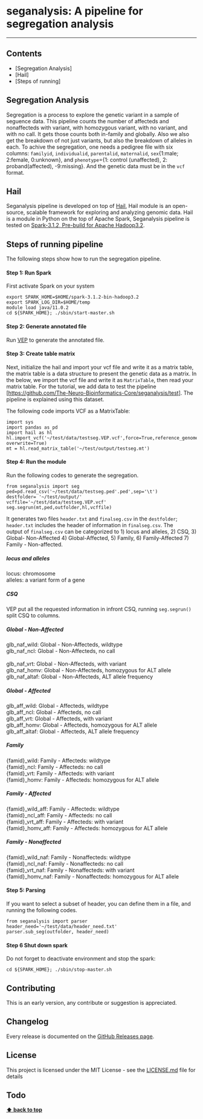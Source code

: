 # seganalysis: A pipeline for  segregation analysis
***

## Contents
- [Segregation Analysis]
- [Hail]
- [Steps of running]

## Segregation Analysis
Segregation is a process to explore the genetic variant in a sample of seguence data. This pipeline counts the number of affecteds and nonaffecteds with variant, with homozygous variant, with no variant, and with no call. It gets those counts both in-family and globally. Also we also get the breakdown of not just variants, but also the breakdown of alleles in each. To achive the segregation, one needs a pedigree file with six columns: `familyid`, `individualid`, `parentalid`, `maternalid`, `sex`{1:male; 2:female, 0:unknown}, and `phenotype`={1: control (unaffected), 2: proband(affected), -9:missing}. And the genetic data must be in the `vcf` format. 

## Hail
Seganalysis pipeline is developed on top of [Hail](https://hail.is/), Hail module is an open-source, scalable framework for exploring and analyzing genomic data. Hail is a module in Python on the top of Apache Spark, Seganalysis pipeline is tested on [Spark-3.1.2, Pre-build for Apache Hadoop3.2](https://spark.apache.org/downloads.html).

## Steps of running pipeline 
The following steps show how to run the segregation pipeline.

#### Step 1: Run Spark 
First activate Spark on your system 
```
export SPARK_HOME=$HOME/spark-3.1.2-bin-hadoop3.2
export SPARK_LOG_DIR=$HOME/temp
module load java/11.0.2
cd ${SPARK_HOME}; ./sbin/start-master.sh
```

#### Step 2: Generate annotated file 
Run [VEP](https://useast.ensembl.org/info/docs/tools/vep/script/vep_tutorial.html) to generate the annotated file.   

#### Step 3:  Create table matrix
Next, initialize the hail and import your vcf file and write it as a matrix table, the matrix table is a data structure to present the genetic data as a matrix. In the below, we import the vcf file and write it as `MatrixTable`, then read your matrix table.
For the tutorial, we add data to test the pipeline [https://github.com/The-Neuro-Bioinformatics-Core/seganalysis/test]. The pipeline is explained using this dataset. 

The following code imports VCF as a MatrixTable: 
```
import sys
import pandas as pd 
import hail as hl
hl.import_vcf('~/test/data/testseg.VEP.vcf',force=True,reference_genome='GRCh38',array_elements_required=False).write('~/test/output/testseg.mt', overwrite=True)
mt = hl.read_matrix_table('~/test/output/testseg.mt')
```

#### Step 4: Run the module
Run the following codes to generate the segregation. 
```
from seganalysis import seg
ped=pd.read_csv('~/test/data/testseg.ped'.ped',sep='\t')
destfolder= '~/test/output/'
vcffile='~/test/data/testseg.VEP.vcf'
seg.segrun(mt,ped,outfolder,hl,vcffile)    
```
It generates two files `header.txt` and `finalseg.csv` in the  `destfolder`; `header.txt`  includes the header of information in `finalseg.csv`. The  
output  of `finalseg.csv` can be categorized to  1) locus and alleles, 2) CSQ, 3) Global- Non-Affected 4) Global-Affected,  5) Family, 6) Family-Affected 7) Family - Non-affected.  

##### locus and alleles
locus: chromosome <br/>
alleles:  a variant form of a gene
##### CSQ
VEP put all the requested information in infront CSQ, running  `seg.segrun()` split CSQ to columns.  
##### Global - Non-Affected
glb_naf_wild:  Global - Non-Affecteds, wildtype<br/>
glb_naf_ncl:     Global - Non-Affecteds, no call  <br/>   
glb_naf_vrt:     Global - Non-Affecteds, with variant    <br/>
glb_naf_homv:    Global - Non-Affecteds, homozygous for ALT allele<br/>
glb_naf_altaf:   Global - Non-Affecteds, ALT allele frequency   <br/>
##### Global - Affected
glb_aff_wild: Global - Affecteds, wildtype <br/>
glb_aff_ncl:     Global - Affecteds, no call    <br/> 
glb_aff_vrt:     Global - Affecteds, with variant  <br/>
glb_aff_homv:    Global - Affecteds, homozygous for ALT allele<br/>
glb_aff_altaf:   Global - Affecteds, ALT allele frequency   <br/>
##### Family
{famid}_wild: Family - Affecteds: wildtype <br/>
{famid}_ncl: Family - Affecteds: no call<br/>
{famid}_vrt: Family - Affecteds: with variant<br/>
{famid}_homv: Family - Affecteds: homozygous for ALT allele<br/>
##### Family - Affected
{famid}_wild_aff: Family - Affecteds: wildtype <br/>
{famid}_ncl_aff: Family - Affecteds: no call<br/>
{famid}_vrt_aff: Family - Affecteds: with variant<br/>
{famid}_homv_aff: Family - Affecteds: homozygous for ALT allele<br/>
##### Family - Nonaffected   
{famid}_wild_naf: Family - Nonaffecteds: wildtype <br/>
{famid}_ncl_naf: Family - Nonaffecteds: no call<br/>
{famid}_vrt_naf: Family - Nonaffecteds: with variant<br/>
{famid}_homv_naf: Family - Nonaffecteds: homozygous for ALT allele<br/>

#### Step 5: Parsing
If you want to select a subset of header, you can define them in a file, and running
the following codes.  
```
from seganalysis import parser
header_need='~/test/data/header_need.txt'
parser.sub_seg(outfolder, header_need)  
```

#### Step 6  Shut down spark  
Do not forget to deactivate environment and stop the spark: 
```
cd ${SPARK_HOME}; ./sbin/stop-master.sh
```

## Contributing
This is an early version, any contribute or suggestion is appreciated.
## Changelog
Every release is documented on the [GitHub Releases page](https://github.com/The-Neuro-Bioinformatics-Core/seganalysis/releases).
## License
This project is licensed under the MIT License - see the [LICENSE.md](https://github.com/The-Neuro-Bioinformatics-Core/seganalysis/blob/main/LICENSE) file for details
## Todo

**[⬆ back to top](#contents)**